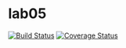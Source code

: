 # lab05
[![Build Status](https://travis-ci.org/supsun-sockol/lab05.svg?branch=main)](https://travis-ci.org/supsun-sockol/lab05)
[![Coverage Status](https://coveralls.io/repos/github/supsun-sockol/lab5/badge.svg?branch=main)](https://coveralls.io/github/supsun-sockol/lab5?branch=main)
